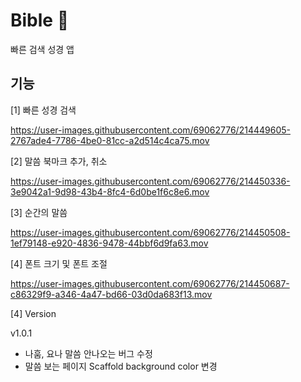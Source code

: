 # Bible 📖
빠른 검색 성경 앱

## 기능

[1] 빠른 성경 검색

https://user-images.githubusercontent.com/69062776/214449605-2767ade4-7786-4be0-81cc-a2d514c4ca75.mov

[2] 말씀 북마크 추가, 취소

https://user-images.githubusercontent.com/69062776/214450336-3e9042a1-9d98-43b4-8fc4-6d0be1f6c8e6.mov


[3] 순간의 말씀


https://user-images.githubusercontent.com/69062776/214450508-1ef79148-e920-4836-9478-44bbf6d9fa63.mov


[4] 폰트 크기 및 폰트 조절




https://user-images.githubusercontent.com/69062776/214450687-c86329f9-a346-4a47-bd66-03d0da683f13.mov


[4] Version

v1.0.1
- 나훔, 요나 말씀 안나오는 버그 수정
- 말씀 보는 페이지 Scaffold background color 변경

